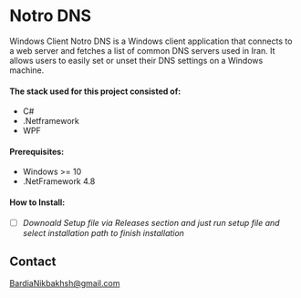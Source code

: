 # Notro DNS
 Windows Client
Notro DNS is a Windows client application that connects to a web server and fetches a list of common DNS servers used in Iran. It allows users to easily set or unset their DNS settings on a Windows machine.
#### The stack used for this project consisted of:
* C#
* .Netframework
* WPF

#### Prerequisites:
* Windows >= 10
* .NetFramework 4.8

#### How to Install:

- [ ] _Downoald Setup file via Releases section and just run setup file and select installation path to finish installation_


## Contact
BardiaNikbakhsh@gmail.com


